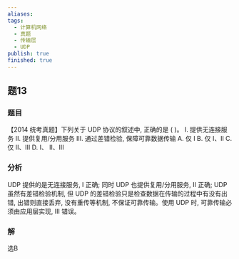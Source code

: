 ```yaml
---
aliases: 
tags:
  - 计算机网络
  - 真题
  - 传输层
  - UDP
publish: true
finished: true
---
```

## 题13
### 题目
【2014 统考真题】下列关于 UDP 协议的叙述中, 正确的是 ( )。
I. 提供无连接服务 II. 提供复用/分用服务
III. 通过差错检验, 保障可靠数据传输
A. 仅 I 
B. 仅 I、II 
C. 仅 II、III 
D. I、 II、III
### 分析
UDP 提供的是无连接服务, I 正确; 同时 UDP 也提供复用/分用服务, II 正确; UDP 虽然有差错检验机制, 但 UDP 的差错检验只是检查数据在传输的过程中有没有出错, 出错则直接丢弃, 没有重传等机制, 不保证可靠传输。使用 UDP 时, 可靠传输必须由应用层实现, III 错误。
### 解
选B

